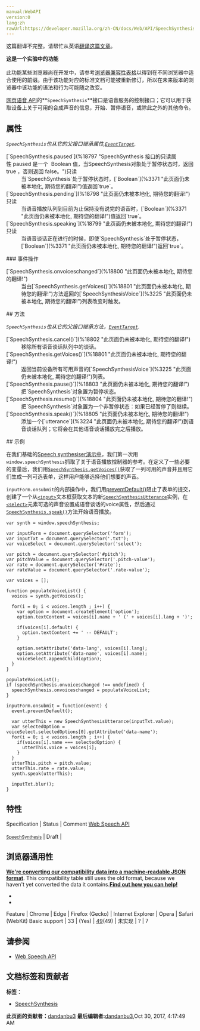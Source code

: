 ```yaml
---
manual:WebAPI
version:0
lang:zh
rawUrl:https://developer.mozilla.org/zh-CN/docs/Web/API/SpeechSynthesis
---
```




这篇翻译不完整。请帮忙从英语[翻译这篇文章](%18795 "")。






**这是一个实验中的功能**<br></br>此功能某些浏览器尚在开发中，请参考[浏览器兼容性表格](%18796 "")以得到在不同浏览器中适合使用的前缀。由于该功能对应的标准文档可能被重新修订，所以在未来版本的浏览器中该功能的语法和行为可能随之改变。




[网页语音 API](%18661 "")的**`SpeechSynthesis`**接口是语音服务的控制接口；它可以用于获取设备上关于可用的合成声音的信息，开始、暂停语音，或除此之外的其他命令。


## 属性<a name="属性"></a>


<em>`SpeechSynthesis`也从它的父接口继承属性,[`EventTarget`](%2696 "EventTarget 是一个由可以接收事件的对象实现的接口，并且可以为它们创建侦听器。").</em>

<dl><dt id=''>[`SpeechSynthesis.paused`](%18797 "SpeechSynthesis 接口的只读属性 paused 是一个  Boolean 值，当SpeechSynthesis对象处于暂停状态时，返回true ，否则返回 false。")只读</dt><dd>当`SpeechSynthesis`处于暂停状态时，[`Boolean`](%3371 "此页面仍未被本地化, 期待您的翻译!")值返回`true`。</dd><dt id=''>[`SpeechSynthesis.pending`](%18798 "此页面仍未被本地化, 期待您的翻译!")只读</dt><dd>当语音播放队列到目前为止保持没有说完的语音时，[`Boolean`](%3371 "此页面仍未被本地化, 期待您的翻译!")值返回`true`。</dd><dt id=''>[`SpeechSynthesis.speaking`](%18799 "此页面仍未被本地化, 期待您的翻译!")只读</dt><dd>当语音谈话正在进行的时候，即使`SpeechSynthesis`处于暂停状态，[`Boolean`](%3371 "此页面仍未被本地化, 期待您的翻译!")返回`true`。</dd></dl>
### 事件操作<a name="事件操作"></a>
<dl><dt id=''>[`SpeechSynthesis.onvoiceschanged`](%18800 "此页面仍未被本地化, 期待您的翻译!")</dt><dd>当由[`SpeechSynthesis.getVoices()`](%18801 "此页面仍未被本地化, 期待您的翻译!")方法返回的[`SpeechSynthesisVoice`](%3225 "此页面仍未被本地化, 期待您的翻译!")列表改变时触发。</dd></dl>
## 方法<a name="方法"></a>


<em>`SpeechSynthesis`也从它的父接口继承方法，[`EventTarget`](%2696 "EventTarget 是一个由可以接收事件的对象实现的接口，并且可以为它们创建侦听器。").</em>

<dl><dt id=''>[`SpeechSynthesis.cancel()`](%18802 "此页面仍未被本地化, 期待您的翻译!")</dt><dd>移除所有语音谈话队列中的谈话。</dd><dt id=''>[`SpeechSynthesis.getVoices()`](%18801 "此页面仍未被本地化, 期待您的翻译!")</dt><dd>返回当前设备所有可用声音的[`SpeechSynthesisVoice`](%3225 "此页面仍未被本地化, 期待您的翻译!")列表。</dd><dt id=''>[`SpeechSynthesis.pause()`](%18803 "此页面仍未被本地化, 期待您的翻译!")</dt><dd>把`SpeechSynthesis`对象置为暂停状态。</dd><dt id=''>[`SpeechSynthesis.resume()`](%18804 "此页面仍未被本地化, 期待您的翻译!")</dt><dd>把`SpeechSynthesis`对象置为一个非暂停状态：如果已经暂停了则继续。</dd><dt id=''>[`SpeechSynthesis.speak()`](%18805 "此页面仍未被本地化, 期待您的翻译!")</dt><dd>添加一个[`utterance`](%3224 "此页面仍未被本地化, 期待您的翻译!")到语音谈话队列；它将会在其他语音谈话播放完之后播放。</dd></dl>
## 示例<a name="示例"></a>


在我们基础的[Speech synthesiser演示中](%18806 "")，我们第一次用`window.speechSynthesis`抓取了关于语音播放控制器的参考。在定义了一些必要的变量后，我们用[`SpeechSynthesis.getVoices()`](%18801 "此页面仍未被本地化, 期待您的翻译!")获取了一列可用的声音并且用它们生成一列可选表单，这样用户能够选择他们想要的声音。



`inputForm.onsubmit`的内部操作中，我们用[preventDefault()](%5184 "")阻止了表单的提交，创建了一个从[`<input>`](%394 "HTML <input> 元素用于为基于Web的表单创建交互式控件，以便接受来自用户的数据。")文本框获取文本的新[`SpeechSynthesisUtterance`](%3224 "此页面仍未被本地化, 期待您的翻译!")实例，在[`<select>`](%13029 "HTML select (<select>) 元素是一种表单控件，可创建选项菜单。菜单内的选项为<option> , 可以由 <optgroup> 元素分组。选项可以被用户预先选择。")元素可选的声音设置成语音谈话的voice属性，然后通过[`SpeechSynthesis.speak()`](%18805 "此页面仍未被本地化, 期待您的翻译!")方法开始语音播放。


```
var synth = window.speechSynthesis;

var inputForm = document.querySelector('form');
var inputTxt = document.querySelector('.txt');
var voiceSelect = document.querySelector('select');

var pitch = document.querySelector('#pitch');
var pitchValue = document.querySelector('.pitch-value');
var rate = document.querySelector('#rate');
var rateValue = document.querySelector('.rate-value');

var voices = [];

function populateVoiceList() {
  voices = synth.getVoices();

  for(i = 0; i < voices.length ; i++) {
    var option = document.createElement('option');
    option.textContent = voices[i].name + ' (' + voices[i].lang + ')';
    
    if(voices[i].default) {
      option.textContent += ' -- DEFAULT';
    }

    option.setAttribute('data-lang', voices[i].lang);
    option.setAttribute('data-name', voices[i].name);
    voiceSelect.appendChild(option);
  }
}

populateVoiceList();
if (speechSynthesis.onvoiceschanged !== undefined) {
  speechSynthesis.onvoiceschanged = populateVoiceList;
}

inputForm.onsubmit = function(event) {
  event.preventDefault();

  var utterThis = new SpeechSynthesisUtterance(inputTxt.value);
  var selectedOption = voiceSelect.selectedOptions[0].getAttribute('data-name');
  for(i = 0; i < voices.length ; i++) {
    if(voices[i].name === selectedOption) {
      utterThis.voice = voices[i];
    }
  }
  utterThis.pitch = pitch.value;
  utterThis.rate = rate.value;
  synth.speak(utterThis);

  inputTxt.blur();
}
```

## 特性<a name="特性"></a>
Specification | Status | Comment 
[Web Speech API<br></br><small>SpeechSynthesis</small>](%18807 "") | Draft |  


## 浏览器通用性<a name="浏览器通用性"></a>


**[We&#39;re converting our compatibility data into a machine-readable JSON format](%3344 "")**. This compatibility table still uses the old format, because we haven&#39;t yet converted the data it contains.**[Find out how you can help!](%3392 "")**


* 
* 
Feature | Chrome | Edge | Firefox (Gecko) | Internet Explorer | Opera | Safari (WebKit) 
Basic support | 33 | (Yes) | [49](%4840 "Released on 2016-09-13.")(49) | 未实现 | ? | 7 





## 请参阅<a name="请参阅"></a>

* [Web Speech API](%18661 "")



## 文档标签和贡献者
**标签：**
* [SpeechSynthesis](%18808 "")

**此页面的贡献者：**[dandanbu3](%18809 "")
**最后编辑者:**[dandanbu3](%18809 ""),<time>Oct 30, 2017, 4:17:49 AM</time>


